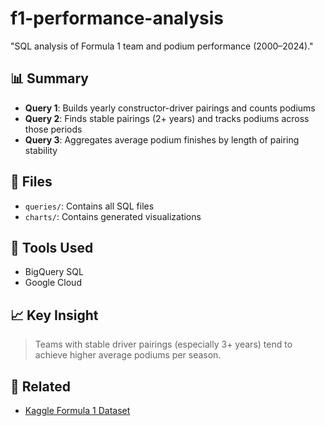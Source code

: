 # f1-performance-analysis
"SQL analysis of Formula 1 team and podium performance (2000–2024)."

## 📊 Summary

- **Query 1**: Builds yearly constructor-driver pairings and counts podiums
- **Query 2**: Finds stable pairings (2+ years) and tracks podiums across those periods
- **Query 3**: Aggregates average podium finishes by length of pairing stability

## 📂 Files

- `queries/`: Contains all SQL files
- `charts/`: Contains generated visualizations

## 🔧 Tools Used

- BigQuery SQL
- Google Cloud

## 📈 Key Insight

> Teams with stable driver pairings (especially 3+ years) tend to achieve higher average podiums per season.

## 🔗 Related

- [Kaggle Formula 1 Dataset]([https://www.kaggle.com/datasets](https://www.kaggle.com/datasets/rohanrao/formula-1-world-championship-1950-2020))
